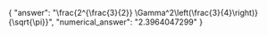{
  "answer": "\\frac{2^{\\frac{3}{2}} \\Gamma^2\\left(\\frac{3}{4}\\right)}{\\sqrt{\\pi}}",
  "numerical_answer": "2.3964047299"
}